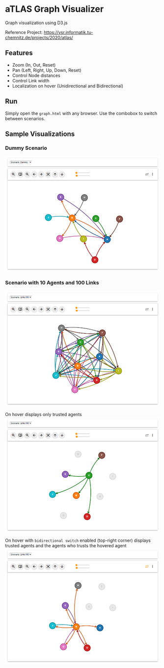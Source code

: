 # aTLAS Graph Visualizer
Graph visualization using D3.js

Reference Project: https://vsr.informatik.tu-chemnitz.de/projects/2020/atlas/

## Features
- Zoom (In, Out, Reset)
- Pan (Left, Right, Up, Down, Reset)
- Control Node distances
- Control Link width
- Localization on hover (Unidirectional and Bidirectional)

## Run
Simply open the `graph.html` with any browser. Use the combobox to switch between scenarios.

## Sample Visualizations
### Dummy Scenario
![dummy](./docs/screen-shots/dummy.png)

### Scenario with 10 Agents and 100 Links
![dummy](./docs/screen-shots/links100.png)

On hover displays only trusted agents
![dummy](./docs/screen-shots/links100-onhover.png)

On hover with `bidirectional switch` enabled (top-right corner) displays trusted agents and the agents who trusts the hovered agent
![dummy](./docs/screen-shots/links100-onhover-bidirectional.png)